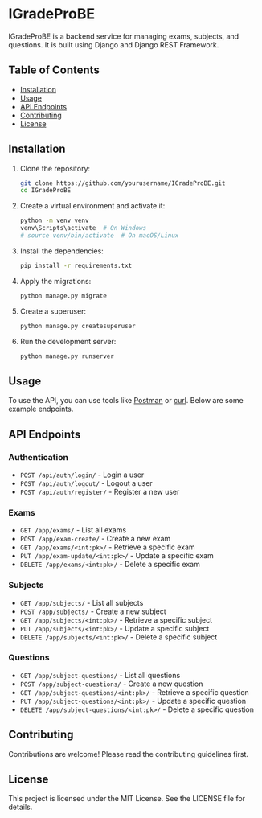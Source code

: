 # IGradeProBE

IGradeProBE is a backend service for managing exams, subjects, and questions. It is built using Django and Django REST Framework.

## Table of Contents

- [Installation](#installation)
- [Usage](#usage)
- [API Endpoints](#api-endpoints)
- [Contributing](#contributing)
- [License](#license)

## Installation

1. Clone the repository:

    ```bash
    git clone https://github.com/yourusername/IGradeProBE.git
    cd IGradeProBE
    ```

2. Create a virtual environment and activate it:

    ```bash
    python -m venv venv
    venv\Scripts\activate  # On Windows
    # source venv/bin/activate  # On macOS/Linux
    ```

3. Install the dependencies:

    ```bash
    pip install -r requirements.txt
    ```

4. Apply the migrations:

    ```bash
    python manage.py migrate
    ```

5. Create a superuser:

    ```bash
    python manage.py createsuperuser
    ```

6. Run the development server:

    ```bash
    python manage.py runserver
    ```

## Usage

To use the API, you can use tools like [Postman](https://www.postman.com/) or [curl](https://curl.se/). Below are some example endpoints.

## API Endpoints

### Authentication

- `POST /api/auth/login/` - Login a user
- `POST /api/auth/logout/` - Logout a user
- `POST /api/auth/register/` - Register a new user

### Exams

- `GET /app/exams/` - List all exams
- `POST /app/exam-create/` - Create a new exam
- `GET /app/exams/<int:pk>/` - Retrieve a specific exam
- `PUT /app/exam-update/<int:pk>/` - Update a specific exam
- `DELETE /app/exams/<int:pk>/` - Delete a specific exam

### Subjects

- `GET /app/subjects/` - List all subjects
- `POST /app/subjects/` - Create a new subject
- `GET /app/subjects/<int:pk>/` - Retrieve a specific subject
- `PUT /app/subjects/<int:pk>/` - Update a specific subject
- `DELETE /app/subjects/<int:pk>/` - Delete a specific subject

### Questions

- `GET /app/subject-questions/` - List all questions
- `POST /app/subject-questions/` - Create a new question
- `GET /app/subject-questions/<int:pk>/` - Retrieve a specific question
- `PUT /app/subject-questions/<int:pk>/` - Update a specific question
- `DELETE /app/subject-questions/<int:pk>/` - Delete a specific question

## Contributing

Contributions are welcome! Please read the contributing guidelines first.

## License

This project is licensed under the MIT License. See the LICENSE file for details.
